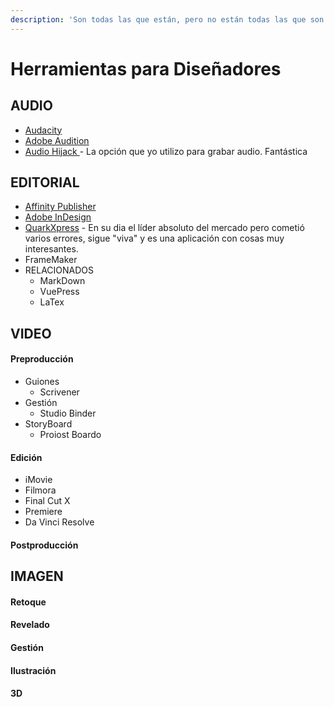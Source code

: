 ```yaml
---
description: 'Son todas las que están, pero no están todas las que son'
---
```


# Herramientas para Diseñadores

## AUDIO

* [Audacity](https://www.audacityteam.org/)
* [Adobe Audition](https://www.adobe.com/es/products/audition.html?sdid=8JD95K3X&mv=search&s_kwcid=AL!{ef_userid}!{ef_sid}!79783402901472!79783508573356&ef_id=Xmt2DAAAAH2cI397:20200324103345:s)
* [Audio Hijack ](https://rogueamoeba.com/audiohijack/)- La opción que yo utilizo para grabar audio. Fantástica

## EDITORIAL

* [Affinity Publisher](https://affinity.serif.com/en-gb/publisher/)
* [Adobe InDesign](https://www.adobe.com/products/indesign.html?sdid=KKQLR&mv=search&s_kwcid=AL!{ef_userid}!{ef_sid}!78958751833815!20541716242&ef_id=Xmt2DAAAAH2cI397:20200324104102:s)
* [QuarkXpress](http://www.quark.com) -  En su dia el líder absoluto del mercado pero cometió varios errores, sigue "viva" y es una aplicación con cosas muy interesantes.
* FrameMaker
* RELACIONADOS
  * MarkDown
  * VuePress
  * LaTex

## VIDEO

#### Preproducción

* Guiones
  * Scrivener
* Gestión
  * Studio Binder
* StoryBoard
  * Proiost Boardo

#### Edición

* iMovie
* Filmora
* Final Cut X
* Premiere
* Da Vinci Resolve

#### Postproducción



## IMAGEN

#### Retoque

#### Revelado

#### Gestión

#### Ilustración

#### 3D



